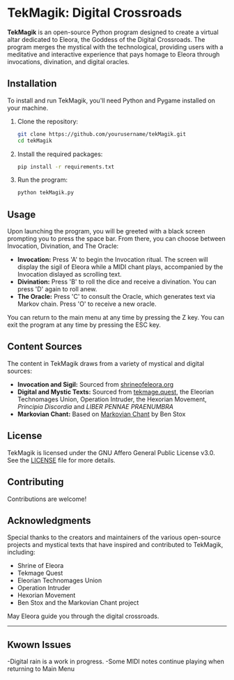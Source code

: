 # TekMagik: Digital Crossroads

**TekMagik** is an open-source Python program designed to create a virtual altar dedicated to Eleora, the Goddess of the Digital Crossroads. The program merges the mystical with the technological, providing users with a meditative and interactive experience that pays homage to Eleora through invocations, divination, and digital oracles.

## Installation

To install and run TekMagik, you'll need Python and Pygame installed on your machine.

1. Clone the repository:
    ```bash
    git clone https://github.com/yourusername/tekMagik.git
    cd tekMagik
    ```

2. Install the required packages:
    ```bash
    pip install -r requirements.txt
    ```

3. Run the program:
    ```bash
    python tekMagik.py
    ```

## Usage

Upon launching the program, you will be greeted with a black screen prompting you to press the space bar. From there, you can choose between Invocation, Divination, and The Oracle:

- **Invocation:** Press 'A' to begin the Invocation ritual. The screen will display the sigil of Eleora while a MIDI chant plays, accompanied by the Invocation dislayed as scrolling text.
- **Divination:** Press 'B' to roll the dice and receive a divination. You can press 'D' again to roll anew.
- **The Oracle:** Press 'C' to consult the Oracle, which generates text via Markov chain. Press 'O' to receive a new oracle.

You can return to the main menu at any time by pressing the Z key.
You can exit the program at any time by pressing the ESC key.

## Content Sources

The content in TekMagik draws from a variety of mystical and digital sources:

- **Invocation and Sigil:** Sourced from [shrineofeleora.org](https://shrineofeleora.org)
- **Digital and Mystic Texts:** Sourced from [tekmage.quest](https://www.tekmage.quest/), the Eleorian Technomages Union, Operation Intruder,  the Hexorian Movement, *Principia Discordia* and *LIBER PENNAE PRAENUMBRA*
- **Markovian Chant:** Based on [Markovian Chant](https://github.com/benstox/markovianchant) by Ben Stox

## License

TekMagik is licensed under the GNU Affero General Public License v3.0. See the [LICENSE](LICENSE) file for more details.

## Contributing

Contributions are welcome! 

## Acknowledgments

Special thanks to the creators and maintainers of the various open-source projects and mystical texts that have inspired and contributed to TekMagik, including:

- Shrine of Eleora
- Tekmage Quest
- Eleorian Technomages Union
- Operation Intruder
- Hexorian Movement
- Ben Stox and the Markovian Chant project

May Eleora guide you through the digital crossroads.

---
## Kwown Issues
-Digital rain is a work in progress.
-Some MIDI notes continue playing when returning to Main Menu
